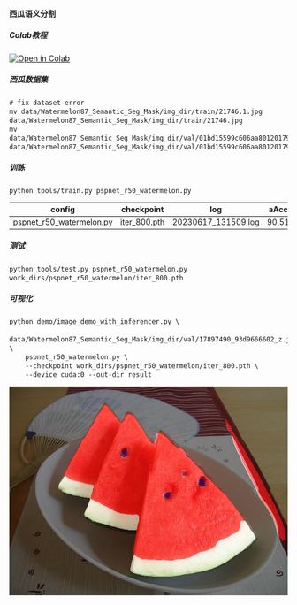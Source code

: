 #### 西瓜语义分割
##### Colab教程

[![Open in Colab](https://colab.research.google.com/assets/colab-badge.svg)](https://colab.research.google.com/github/liweiwp/OpenMMLabCamp/blob/main/mmlab2/mmseg/pspnet_watermelon/pspnet_watermelon.ipynb)

##### 西瓜数据集

```shell
# fix dataset error
mv data/Watermelon87_Semantic_Seg_Mask/img_dir/train/21746.1.jpg data/Watermelon87_Semantic_Seg_Mask/img_dir/train/21746.jpg
mv data/Watermelon87_Semantic_Seg_Mask/img_dir/val/01bd15599c606aa801201794e1fa30.jpg@1280w_1l_2o_100sh.jpg data/Watermelon87_Semantic_Seg_Mask/img_dir/val/01bd15599c606aa801201794e1fa30.jpg
```

##### 训练

```shell
python tools/train.py pspnet_r50_watermelon.py
```
| config   | checkpoint | log | aAcc| mIoU| mAcc|
|:--------:|:----------:|:---------:|:---------:|:---------:|:---------:|
| pspnet_r50_watermelon.py| iter_800.pth| 20230617_131509.log| 90.51| 62.12| 73.53|

##### 测试
```shell
python tools/test.py pspnet_r50_watermelon.py work_dirs/pspnet_r50_watermelon/iter_800.pth
```

##### 可视化

```shell
python demo/image_demo_with_inferencer.py \
    data/Watermelon87_Semantic_Seg_Mask/img_dir/val/17897490_93d9666602_z.jpg \
    pspnet_r50_watermelon.py \
    --checkpoint work_dirs/pspnet_r50_watermelon/iter_800.pth \
    --device cuda:0 --out-dir result
```

![watermelon](pspnet_watermelon/17897490_93d9666602_z.jpg)